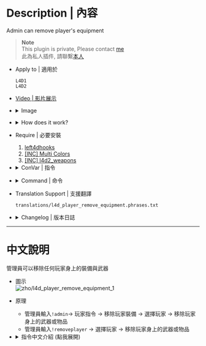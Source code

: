 # Description | 內容
Admin can remove player's equipment

> __Note__ <br/>
This plugin is private, Please contact [me](https://github.com/fbef0102/Game-Private_Plugin#私人插件列表-private-plugins-list)<br/>
此為私人插件, 請聯繫[本人](https://github.com/fbef0102/Game-Private_Plugin#私人插件列表-private-plugins-list)

* Apply to | 適用於
    ```
    L4D1
    L4D2
    ```

* [Video | 影片展示](https://youtu.be/E90sBRLcKIM)

* <details><summary>Image</summary>

    <br/>![l4d_player_remove_equipment_1](image/l4d_player_remove_equipment_1.jpg)
    <br/>![l4d_player_remove_equipment_2](image/l4d_player_remove_equipment_2.gif)
</details>

* <details><summary>How does it work?</summary>

	* Admin types ```!admin``` -> Player Commands -> Remove Player Equipment -> choose player -> remove weapon slot
    * Admin types ```!removeplayer``` -> choose player -> remove weapon slot
</details>

* Require | 必要安裝
    1. [left4dhooks](https://forums.alliedmods.net/showthread.php?t=321696)
	2. [[INC] Multi Colors](https://github.com/fbef0102/L4D1_2-Plugins/releases/tag/Multi-Colors)
    3. [[INC] l4d2_weapons](/L4D_插件/Require_檔案/scripting/include/l4d2_weapons.inc)

* <details><summary>ConVar | 指令</summary>

    * cfg/sourcemod/l4d_player_remove_equipment.cfg
        ```php
        // 0=Plugin off, 1=Plugin on.
        l4d_player_remove_equipment_enable "1"

        // Players with these flags have access to use command (Empty = Everyone, -1: Nobody)
        l4d_player_remove_equipment_command_flag "z"

        // If 1, Add 'Remove Player Equipment' item in admin menu under 'Player commands' category?
        l4d_player_remove_equipment_adminmenu "1"
        ```
</details>

* <details><summary>Command | 命令</summary>
    
    * **Open menu to choose player to remove equipment**
        ```php
        sm_removeplayer
        ```
</details>

* Translation Support | 支援翻譯
	```
	translations/l4d_player_remove_equipment.phrases.txt
	```

* <details><summary>Changelog | 版本日誌</summary>

    * v1.0 (2023-8-14)
	    * Initial Release
</details>

- - - -
# 中文說明
管理員可以移除任何玩家身上的裝備與武器

* 圖示
    <br/>![zho/l4d_player_remove_equipment_1](image/zho/l4d_player_remove_equipment_1.jpg)

* 原理
    * 管理員輸入```!admin```-> 玩家指令 -> 移除玩家裝備 -> 選擇玩家 -> 移除玩家身上的武器或物品
    * 管理員輸入```!removeplayer``` -> 選擇玩家 -> 移除玩家身上的武器或物品

* <details><summary>指令中文介紹 (點我展開)</summary>

    * cfg/sourcemod/l4d_player_remove_equipment.cfg
        ```php
        // 0=關閉插件, 1=啟動插件
        l4d_player_remove_equipment_enable "1"

        // 擁有這些權限的玩家，才可以輸入!removeplayer (留白 = 任何人都能, -1: 無人)
        l4d_player_remove_equipment_command_flag "z"

        // 為1時，在管理員介面的＂玩家指令＂下新增'移除玩家裝備'
        l4d_player_remove_equipment_adminmenu "1"
        ```
</details>